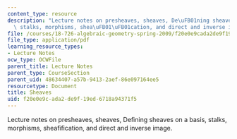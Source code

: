 ```yaml
---
content_type: resource
description: "Lecture notes on presheaves, sheaves, De\uFB01ning sheaves on a basis,\
  \ stalks, morphisms, shea\uFB01\uFB01cation, and direct and inverse image."
file: /courses/18-726-algebraic-geometry-spring-2009/f20e0e9cada2de9f19ed6718a94371f5_MIT18_726s09_lec03_sheaves.pdf
file_type: application/pdf
learning_resource_types:
- Lecture Notes
ocw_type: OCWFile
parent_title: Lecture Notes
parent_type: CourseSection
parent_uid: 48634407-a57b-9413-2aef-86e097164ee5
resourcetype: Document
title: Sheaves
uid: f20e0e9c-ada2-de9f-19ed-6718a94371f5
---
```

Lecture notes on presheaves, sheaves, Deﬁning sheaves on a basis, stalks, morphisms, sheaﬁﬁcation, and direct and inverse image.

